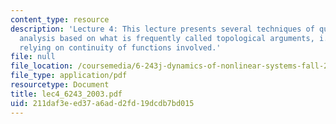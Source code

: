 ```yaml
---
content_type: resource
description: 'Lecture 4: This lecture presents several techniques of qualitative systems
  analysis based on what is frequently called topological arguments, i.e. on the arguments
  relying on continuity of functions involved.'
file: null
file_location: /coursemedia/6-243j-dynamics-of-nonlinear-systems-fall-2003/211daf3eed37a6add2fd19dcdb7bd015_lec4_6243_2003.pdf
file_type: application/pdf
resourcetype: Document
title: lec4_6243_2003.pdf
uid: 211daf3e-ed37-a6ad-d2fd-19dcdb7bd015
---
```

